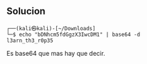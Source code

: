 
## Solucion 

	┌──(kali㉿kali)-[~/Downloads]
	└─$ echo "bDNhcm5fdGgzX3IwcDM1" | base64 -d 
	l3arn_th3_r0p35 

Es base64 que mas hay que decir.
